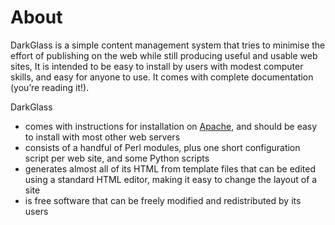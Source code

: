 # About

DarkGlass is a simple content management system that tries to minimise the effort of publishing on the web while still producing useful and usable web sites, It is intended to be easy to install by users with modest computer skills, and easy for anyone to use. It comes with complete documentation (you’re reading it!).

DarkGlass

   * comes with instructions for installation on [Apache](https://httpd.apache.org), and should be easy to install with most other web servers
   * consists of a handful of Perl modules, plus one short configuration script per web site, and some Python scripts
   * generates almost all of its HTML from template files that can be edited using a standard HTML editor, making it easy to change the layout of a site
   * is free software that can be freely modified and redistributed by its users